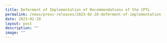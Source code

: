 ```yaml
---
title: Deferment of Implementation of Recommendations of the CPTL
permalink: /news/press-releases/2023-02-28-deferment-of-implementation-recommendations-cptl/
date: 2023-02-28
layout: post
description: ""
image: ""
---
```


